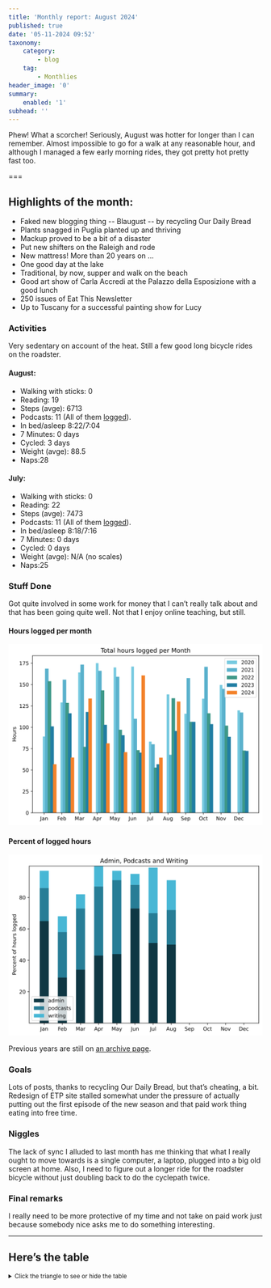 ```yaml
---
title: 'Monthly report: August 2024'
published: true
date: '05-11-2024 09:52'
taxonomy:
    category:
        - blog
    tag:
        - Monthlies
header_image: '0'
summary:
    enabled: '1'
subhead: ''
---
```


Phew! What a scorcher! Seriously, August was hotter for longer than I can remember. Almost impossible to go for a walk at any reasonable hour, and although I managed a few early morning rides, they got pretty hot pretty fast too.

===

## Highlights of the month:

- Faked new blogging thing -- Blaugust -- by recycling Our Daily Bread
- Plants snagged in Puglia planted up and thriving
- Mackup proved to be a bit of a disaster
- Put new shifters on the Raleigh and rode
- New mattress! More than 20 years on ... 
- One good day at the lake
- Traditional, by now, supper and walk on the beach
- Good art show of Carla Accredi at the Palazzo della Esposizione with a good lunch
- 250 issues of Eat This Newsletter
- Up to Tuscany for a successful painting show for Lucy

### Activities

Very sedentary on account of the heat. Still a few good long bicycle rides on the roadster.

#### August: 
* Walking with sticks: 0
* Reading: 19
* Steps (avge): 6713
* Podcasts: 11 (All of them [logged](https://www.jeremycherfas.net/stream/)).
* In bed/asleep 8:22/7:04
* 7 Minutes: 0 days
* Cycled: 3 days
* Weight (avge): 88.5
* Naps:28

#### July: 
* Walking with sticks: 0
* Reading: 22
* Steps (avge): 7473
* Podcasts: 11 (All of them [logged](https://www.jeremycherfas.net/stream/)).
* In bed/asleep 8:18/7:16
* 7 Minutes: 0 days
* Cycled: 0 days
* Weight (avge): N/A (no scales)
* Naps:25

### Stuff Done

Got quite involved in some work for money that I can’t really talk about and that has been going quite well. Not that I enjoy online teaching, but still.

#### Hours logged per month

![Graph of total hours worked each month since January 2020](hours-logged-2020-2024-08.svg)

#### Percent of logged hours

![Percentage of hours logged for Admin, Podcasts and Writing](percents-2024.svg)

Previous years are still on [an archive page](https://jeremycherfas.net/blog/working-life).

### Goals

Lots of posts, thanks to recycling Our Daily Bread, but that’s cheating, a bit. Redesign of ETP site stalled somewhat under the pressure of actually putting out the first episode of the new season and that paid work thing eating into free time.

### Niggles

The lack of sync I alluded to last month has me thinking that what I really ought to move towards is a single computer, a laptop, plugged into a big old screen at home. Also, I need to figure out a longer ride for the roadster bicycle without just doubling back to do the cyclepath twice.

### Final remarks

I really need to be more protective of my time and not take on paid work just because somebody nice asks me to do something interesting.

----

## Here’s the table
<details>
<summary style="font-size: smaller;">Click the triangle to see or hide the table</summary>
<table class="worktable">
<thead>
<tr>
<th style="text-align: right;" class="bigrow">Month</th>
<th style="text-align: center;" class="bigrow">Total</th>
<th style="text-align: center;" class="smallrow">Daily</th>
<th style="text-align: center;"class="smallrow">Admin %</th>
<th style="text-align: center;"class="smallrow">ETP %</th>
<th style="text-align: center;"class="smallrow">Writing %</th>
<th style="text-align: center;"class="smallrow">Other %</th>
</tr>
</thead>
<tbody>
<tr>
<td style="text-align: right;">08</td>
<td style="text-align: center;">130.1</td>
<td style="text-align: center;">4.20</td>
<td style="text-align: center;">50</td>
<td style="text-align: center;">22</td>
<td style="text-align: center;">19</td>
<td style="text-align: center;">9</td>
</tr>

<tr>
<td style="text-align: right;">07</td>
<td style="text-align: center;">64.4</td>
<td style="text-align: center;">2.08</td>
<td style="text-align: center;">51</td>
<td style="text-align: center;">19</td>
<td style="text-align: center;">29</td>
<td style="text-align: center;">1</td>
</tr>
<tr>
<td style="text-align: right;">06</td>
<td style="text-align: center;">160.7</td>
<td style="text-align: center;">5.35</td>
<td style="text-align: center;">73</td>
<td style="text-align: center;">15</td>
<td style="text-align: center;">7</td>
<td style="text-align: center;">5</td>
</tr>
<tr>
<td style="text-align: right;">05</td>
<td style="text-align: center;">70.9</td>
<td style="text-align: center;">2.29</td>
<td style="text-align: center;">44</td>
<td style="text-align: center;">47</td>
<td style="text-align: center;">6</td>
<td style="text-align: center;">3</td>
</tr>
<tr>
<td style="text-align: right;">04</td>
<td style="text-align: center;">81.2</td>
<td style="text-align: center;">2.71</td>
<td style="text-align: center;">43</td>
<td style="text-align: center;">44</td>
<td style="text-align: center;">13</td>
<td style="text-align: center;">0</td>
</tr>
<tr>
<td style="text-align: right;">03</td>
<td style="text-align: center;">133.6</td>
<td style="text-align: center;">4.75</td>
<td style="text-align: center;">34</td>
<td style="text-align: center;">39</td>
<td style="text-align: center;">18</td>
<td style="text-align: center;">9</td>
</tr>
<tr>
<td style="text-align: right;">02</td>
<td style="text-align: center;">64.7</td>
<td style="text-align: center;">4.7</td>
<td style="text-align: center;">53</td>
<td style="text-align: center;">29</td>
<td style="text-align: center;">10</td>
<td style="text-align: center;">5</td>
</tr>
<tr>
<td style="text-align: right;">2024-01</td>
<td style="text-align: center;">56.75</td>
<td style="text-align: center;">4.0</td>
<td style="text-align: center;">65</td>
<td style="text-align: center;">21</td>
<td style="text-align: center;">11</td>
<td style="text-align: center;">3</td>
</tr>
</tbody>
</table>
</details>